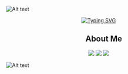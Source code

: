 ![Alt text](https://camo.githubusercontent.com/8476bafc21e97404a1a181562dce9ea2ec2dec599c2d2c81d7df3ecf8830c77d/68747470733a2f2f63617073756c652d72656e6465722e76657263656c2e6170702f6170693f747970653d776176696e6726636f6c6f723d353841364646266865696768743d3132302673656374696f6e3d686561646572)

<p align="center">
  <a href="https://git.io/typing-svg">
    <img src="https://readme-typing-svg.demolab.com?font=Fira+Code&weight=500&size=25&pause=1000&center=true&width=435&lines=Hello%2C+I'm+Vini" alt="Typing SVG" />
  </a>
</p>

<div align="center">
  <h2>
    <img src="https://media2.giphy.com/media/QssGEmpkyEOhBCb7e1/giphy.gif?cid=ecf05e47a0n3gi1bfqntqmob8g9aid1oyj2wr3ds3mg700bl&rid=giphy.gif" width="15px" style="vertical-align:middle; margin-right:8px;">
    About Me
  </h2>
</div>

<p align="center">
  <img src="https://img.shields.io/badge/%F0%9F%8C%8D%20Country-Brazil-blue?style=for-the-badge" />
  <img src="https://img.shields.io/badge/🎂%20Age-25-blue?style=for-the-badge" />
  <img src="https://img.shields.io/badge/%F0%9F%92%BB%20Developer-blue?style=for-the-badge" />
</p>

![Alt text](https://camo.githubusercontent.com/8476bafc21e97404a1a181562dce9ea2ec2dec599c2d2c81d7df3ecf8830c77d/68747470733a2f2f63617073756c652d72656e6465722e76657263656c2e6170702f6170693f747970653d776176696e6726636f6c6f723d353841364646266865696768743d3132302673656374696f6e3d686561646572)

